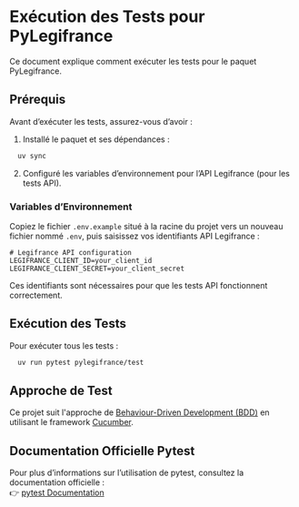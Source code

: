 # Exécution des Tests pour PyLegifrance

Ce document explique comment exécuter les tests pour le paquet PyLegifrance.

## Prérequis

Avant d’exécuter les tests, assurez-vous d’avoir :

1. Installé le paquet et ses dépendances :

```bash
  uv sync
```

2. Configuré les variables d’environnement pour l’API Legifrance (pour les tests API).

### Variables d’Environnement

Copiez le fichier `.env.example` situé à la racine du projet vers un nouveau fichier nommé `.env`, puis saisissez vos identifiants API Legifrance :

```
# Legifrance API configuration
LEGIFRANCE_CLIENT_ID=your_client_id
LEGIFRANCE_CLIENT_SECRET=your_client_secret
```

Ces identifiants sont nécessaires pour que les tests API fonctionnent correctement.

## Exécution des Tests

Pour exécuter tous les tests :

```bash
  uv run pytest pylegifrance/test
```

## Approche de Test

Ce projet suit l'approche de [Behaviour-Driven Development (BDD)](https://behave.readthedocs.io/en/latest/) en utilisant le framework [Cucumber](https://cucumber.io/).

## Documentation Officielle Pytest

Pour plus d’informations sur l’utilisation de pytest, consultez la documentation officielle :  
👉 [pytest Documentation](https://docs.pytest.org/)
